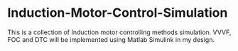 # Induction-Motor-Control-Simulation
This is a collection of Induction motor controlling methods simulation. VVVF, FOC and DTC will be implemented using Matlab Simulink in my design.
